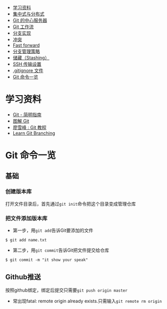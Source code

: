 <!-- GFM-TOC -->
* [学习资料](#学习资料)
* [集中式与分布式](#集中式与分布式)
* [Git 的中心服务器](#git-的中心服务器)
* [Git 工作流](#git-工作流)
* [分支实现](#分支实现)
* [冲突](#冲突)
* [Fast forward](#fast-forward)
* [分支管理策略](#分支管理策略)
* [储藏（Stashing）](#储藏stashing)
* [SSH 传输设置](#ssh-传输设置)
* [.gitignore 文件](#gitignore-文件)
* [Git 命令一览](#git-命令一览)
<!-- GFM-TOC -->

# 学习资料

* [Git - 简明指南](http://rogerdudler.github.io/git-guide/index.zh.html)
* [图解 Git](http://marklodato.github.io/visual-git-guide/index-zh-cn.html)
* [廖雪峰 : Git 教程](https://www.liaoxuefeng.com/wiki/0013739516305929606dd18361248578c67b8067c8c017b000)
* [Learn Git Branching](https://learngitbranching.js.org/)

# Git 命令一览

## 基础

### 创建版本库

打开文件目录后，首先通过`git init`命令把这个目录变成管理仓库

### 把文件添加版本库

* 第一步，用`git add`告诉Git要添加的文件

```
$ git add name.txt
```

* 第二步，用`git commit`告诉Git把文件提交给仓库

```
$ git commit -m "it show your speak"
```

## Github推送

按照github绑定，绑定后提交只需要`git push origin master`

* 常出现fatal: remote origin already exists.只需输入`git remote rm origin`
